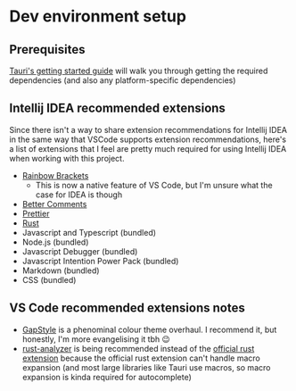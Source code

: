 # Dev environment setup

## Prerequisites

[Tauri's getting started guide](https://tauri.studio/en/docs/getting-started/intro) will walk you through getting the required dependencies (and also any platform-specific dependencies)

## Intellij IDEA recommended extensions

Since there isn't a way to share extension recommendations for Intellij IDEA in the same way that VSCode supports
extension recommendations, here's a list of extensions that I feel are pretty much required for using Intellij IDEA
when working with this project.

- [Rainbow Brackets](https://plugins.jetbrains.com/plugin/10080-rainbow-brackets)
  - This is now a native feature of VS Code, but I'm unsure what the case for IDEA is though
- [Better Comments](https://plugins.jetbrains.com/plugin/10850-better-comments)
- [Prettier](https://plugins.jetbrains.com/plugin/10456-prettier)
- [Rust](https://plugins.jetbrains.com/plugin/8182-rust)
- Javascript and Typescript (bundled)
- Node.js (bundled)
- Javascript Debugger (bundled)
- Javascript Intention Power Pack (bundled)
- Markdown (bundled)
- CSS (bundled)

## VS Code recommended extensions notes

- [GapStyle](https://marketplace.visualstudio.com/items?itemName=gaplo917.gapstylevs) is a phenominal colour theme overhaul. I recommend it, but honestly, I'm more evangelising it tbh 😉
- [rust-analyzer](https://marketplace.visualstudio.com/items?itemName=matklad.rust-analyzer) is being recommended instead of the [official rust extension](https://marketplace.visualstudio.com/items?itemName=rust-lang.rust) because the official rust extension can't handle macro expansion (and most large libraries like Tauri use macros, so macro expansion is kinda required for autocomplete)
